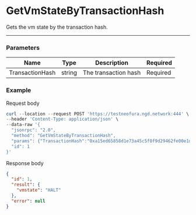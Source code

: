 # GetVmStateByTransactionHash
Gets the vm state by the transaction hash.
<hr>

### Parameters

|    Name    | Type | Description | Required |
| ---------- | --- |    ------    | ----|
| TransactionHash     | string| The transaction hash | Required |


### Example

Request body

```powershell
curl --location --request POST 'https://testneofura.ngd.network:444' \
--header 'Content-Type: application/json' \
--data-raw '{
  "jsonrpc": "2.0",
  "method": "GetVmStateByTransactionHash",
  "params": {"TransactionHash":"0xa15ed65858d1e73a45c5f0f9d29462fe00e1d608a8f471a293eeda80ac28294b"},
  "id": 1
}'
```

Response body

```json
{
  "id": 1,
  "result": {
    "vmstate": "HALT"
  },
  "error": null
}
```
